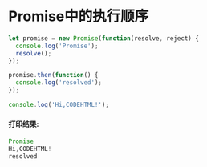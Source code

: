 # Promise中的执行顺序

```js
let promise = new Promise(function(resolve, reject) {
  console.log('Promise');
  resolve();
});

promise.then(function() {
  console.log('resolved');
});

console.log('Hi,CODEHTML!');
```

#### 打印结果: 

```js
Promise
Hi,CODEHTML!
resolved
```